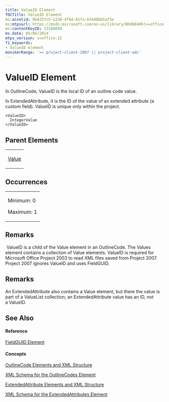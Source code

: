 ```yaml
---
title: ValueID Element
TOCTitle: ValueID Element
ms:assetid: 0b4257c5-1238-4f8d-81fa-6fe80bb5af3e
ms:mtpsurl: https://msdn.microsoft.com/en-us/library/Bb968406(v=office.12)
ms:contentKeyID: 13188099
ms.date: 05/05/2014
mtps_version: v=office.12
f1_keywords:
- ValueID element
monikerRange: '>= project-client-2007 || project-client-odc'
---
```


# ValueID Element




In OutlineCode, ValueID is the local ID of an outline code value.

In ExtendedAttribute, it is the ID of the value of an extended attribute (a custom field). ValueID is unique only within the project.

    <ValueID>
      IntegerValue
    </ValueID>

## Parent Elements

<table>
<colgroup>
<col style="width: 100%" />
</colgroup>
<tbody>
<tr class="odd">
<td><p><a href="bb968696(v=office.12).md">Value</a></p></td>
</tr>
</tbody>
</table>

## Occurrences

<table>
<colgroup>
<col style="width: 100%" />
</colgroup>
<tbody>
<tr class="odd">
<td><p>Minimum: 0</p>
<p>Maximum: 1</p></td>
</tr>
</tbody>
</table>

## Remarks

 ValueID is a child of the Value element in an OutlineCode. The Values element contains a collection of Value elements. ValueID is required for Microsoft Office Project 2003 to read XML files saved from Project 2007. Project 2007 ignores ValueID and uses FieldGUID.

## Remarks

An ExtendedAttribute also contains a Value element, but there the value is part of a ValueList collection; an ExtendedAttribute value has an ID, not a ValueID.

## See Also

#### Reference

[FieldGUID Element](bb968634\(v=office.12\).md)

#### Concepts

[OutlineCode Elements and XML Structure](bb968596\(v=office.12\).md)

[XML Schema for the OutlineCodes Element](bb968584\(v=office.12\).md)

[ExtendedAttribute Elements and XML Structure](bb968579\(v=office.12\).md)

[XML Schema for the ExtendedAttributes Element](bb968705\(v=office.12\).md)

